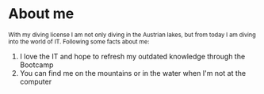 # About me
<sub>With my diving license I am not only diving in the Austrian lakes, but from today I am diving into the world of IT.
Following some facts about me:</sub>

1. I love the IT and hope to refresh my outdated knowledge through the Bootcamp
2. You can find me on the mountains or in the water when I'm not at the computer

